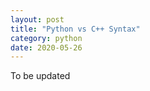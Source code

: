 ```yaml
---
layout: post
title: "Python vs C++ Syntax"
category: python
date: 2020-05-26
---
```


To be updated
